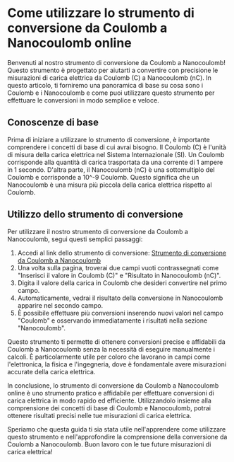 Come utilizzare lo strumento di conversione da Coulomb a Nanocoulomb online
===========================================================================

Benvenuti al nostro strumento di conversione da Coulomb a Nanocoulomb! Questo strumento è progettato per aiutarti a convertire con precisione le misurazioni di carica elettrica da Coulomb (C) a Nanocoulomb (nC). In questo articolo, ti forniremo una panoramica di base su cosa sono i Coulomb e i Nanocoulomb e come puoi utilizzare questo strumento per effettuare le conversioni in modo semplice e veloce.

 Conoscenze di base 
--------------------

Prima di iniziare a utilizzare lo strumento di conversione, è importante comprendere i concetti di base di cui avrai bisogno. Il Coulomb (C) è l'unità di misura della carica elettrica nel Sistema Internazionale (SI). Un Coulomb corrisponde alla quantità di carica trasportata da una corrente di 1 ampere in 1 secondo. D'altra parte, il Nanocoulomb (nC) è una sottomultiplo del Coulomb e corrisponde a 10^-9 Coulomb. Questo significa che un Nanocoulomb è una misura più piccola della carica elettrica rispetto al Coulomb.

 Utilizzo dello strumento di conversione 
-----------------------------------------

Per utilizzare il nostro strumento di conversione da Coulomb a Nanocoulomb, segui questi semplici passaggi:

1. Accedi al link dello strumento di conversione: [Strumento di conversione da Coulomb a Nanocoulomb](https://www.onlinecalculatorsfree.com/it/convert/coulomb-to-nanocoulomb.html)
2. Una volta sulla pagina, troverai due campi vuoti contrassegnati come "Inserisci il valore in Coulomb (C)" e "Risultato in Nanocoulomb (nC)".
3. Digita il valore della carica in Coulomb che desideri convertire nel primo campo.
4. Automaticamente, vedrai il risultato della conversione in Nanocoulomb apparire nel secondo campo.
5. È possibile effettuare più conversioni inserendo nuovi valori nel campo "Coulomb" e osservando immediatamente i risultati nella sezione "Nanocoulomb".

Questo strumento ti permette di ottenere conversioni precise e affidabili da Coulomb a Nanocoulomb senza la necessità di eseguire manualmente i calcoli. È particolarmente utile per coloro che lavorano in campi come l'elettronica, la fisica e l'ingegneria, dove è fondamentale avere misurazioni accurate della carica elettrica.

In conclusione, lo strumento di conversione da Coulomb a Nanocoulomb online è uno strumento pratico e affidabile per effettuare conversioni di carica elettrica in modo rapido ed efficiente. Utilizzandolo insieme alla comprensione dei concetti di base di Coulomb e Nanocoulomb, potrai ottenere risultati precisi nelle tue misurazioni di carica elettrica.

Speriamo che questa guida ti sia stata utile nell'apprendere come utilizzare questo strumento e nell'approfondire la comprensione della conversione da Coulomb a Nanocoulomb. Buon lavoro con le tue future misurazioni di carica elettrica!